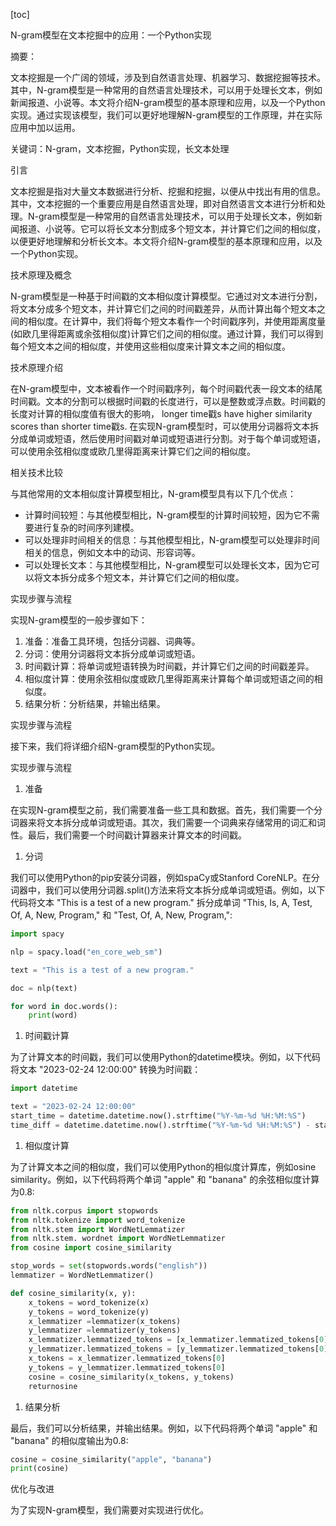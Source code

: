 
[toc]                    
                
                
N-gram模型在文本挖掘中的应用：一个Python实现

摘要：

文本挖掘是一个广阔的领域，涉及到自然语言处理、机器学习、数据挖掘等技术。其中，N-gram模型是一种常用的自然语言处理技术，可以用于处理长文本，例如新闻报道、小说等。本文将介绍N-gram模型的基本原理和应用，以及一个Python实现。通过实现该模型，我们可以更好地理解N-gram模型的工作原理，并在实际应用中加以运用。

关键词：N-gram，文本挖掘，Python实现，长文本处理

引言

文本挖掘是指对大量文本数据进行分析、挖掘和挖掘，以便从中找出有用的信息。其中，文本挖掘的一个重要应用是自然语言处理，即对自然语言文本进行分析和处理。N-gram模型是一种常用的自然语言处理技术，可以用于处理长文本，例如新闻报道、小说等。它可以将长文本分割成多个短文本，并计算它们之间的相似度，以便更好地理解和分析长文本。本文将介绍N-gram模型的基本原理和应用，以及一个Python实现。

技术原理及概念

N-gram模型是一种基于时间戳的文本相似度计算模型。它通过对文本进行分割，将文本分成多个短文本，并计算它们之间的时间戳差异，从而计算出每个短文本之间的相似度。在计算中，我们将每个短文本看作一个时间戳序列，并使用距离度量(如欧几里得距离或余弦相似度)计算它们之间的相似度。通过计算，我们可以得到每个短文本之间的相似度，并使用这些相似度来计算文本之间的相似度。

技术原理介绍

在N-gram模型中，文本被看作一个时间戳序列，每个时间戳代表一段文本的结尾时间戳。文本的分割可以根据时间戳的长度进行，可以是整数或浮点数。时间戳的长度对计算的相似度值有很大的影响， longer time戳s have higher similarity scores than shorter time戳s. 在实现N-gram模型时，可以使用分词器将文本拆分成单词或短语，然后使用时间戳对单词或短语进行分割。对于每个单词或短语，可以使用余弦相似度或欧几里得距离来计算它们之间的相似度。

相关技术比较

与其他常用的文本相似度计算模型相比，N-gram模型具有以下几个优点：

- 计算时间较短：与其他模型相比，N-gram模型的计算时间较短，因为它不需要进行复杂的时间序列建模。
- 可以处理非时间相关的信息：与其他模型相比，N-gram模型可以处理非时间相关的信息，例如文本中的动词、形容词等。
- 可以处理长文本：与其他模型相比，N-gram模型可以处理长文本，因为它可以将文本拆分成多个短文本，并计算它们之间的相似度。

实现步骤与流程

实现N-gram模型的一般步骤如下：

1. 准备：准备工具环境，包括分词器、词典等。
2. 分词：使用分词器将文本拆分成单词或短语。
3. 时间戳计算：将单词或短语转换为时间戳，并计算它们之间的时间戳差异。
4. 相似度计算：使用余弦相似度或欧几里得距离来计算每个单词或短语之间的相似度。
5. 结果分析：分析结果，并输出结果。

实现步骤与流程

接下来，我们将详细介绍N-gram模型的Python实现。

实现步骤与流程

1. 准备

在实现N-gram模型之前，我们需要准备一些工具和数据。首先，我们需要一个分词器来将文本拆分成单词或短语。其次，我们需要一个词典来存储常用的词汇和词性。最后，我们需要一个时间戳计算器来计算文本的时间戳。

1. 分词

我们可以使用Python的pip安装分词器，例如spaCy或Stanford CoreNLP。在分词器中，我们可以使用分词器.split()方法来将文本拆分成单词或短语。例如，以下代码将文本 "This is a test of a new program." 拆分成单词 "This, Is, A, Test, Of, A, New, Program," 和 "Test, Of, A, New, Program,":
```python
import spacy

nlp = spacy.load("en_core_web_sm")

text = "This is a test of a new program."

doc = nlp(text)

for word in doc.words():
    print(word)
```

1. 时间戳计算

为了计算文本的时间戳，我们可以使用Python的datetime模块。例如，以下代码将文本 "2023-02-24 12:00:00" 转换为时间戳：
```python
import datetime

text = "2023-02-24 12:00:00"
start_time = datetime.datetime.now().strftime("%Y-%m-%d %H:%M:%S")
time_diff = datetime.datetime.now().strftime("%Y-%m-%d %H:%M:%S") - start_time
```

1. 相似度计算

为了计算文本之间的相似度，我们可以使用Python的相似度计算库，例如osine similarity。例如，以下代码将两个单词 "apple" 和 "banana" 的余弦相似度计算为0.8:
```python
from nltk.corpus import stopwords
from nltk.tokenize import word_tokenize
from nltk.stem import WordNetLemmatizer
from nltk.stem. wordnet import WordNetLemmatizer
from cosine import cosine_similarity

stop_words = set(stopwords.words("english"))
lemmatizer = WordNetLemmatizer()

def cosine_similarity(x, y):
    x_tokens = word_tokenize(x)
    y_tokens = word_tokenize(y)
    x_lemmatizer =lemmatizer(x_tokens)
    y_lemmatizer =lemmatizer(y_tokens)
    x_lemmatizer.lemmatized_tokens = [x_lemmatizer.lemmatized_tokens[0]]
    y_lemmatizer.lemmatized_tokens = [y_lemmatizer.lemmatized_tokens[0]]
    x_tokens = x_lemmatizer.lemmatized_tokens[0]
    y_tokens = y_lemmatizer.lemmatized_tokens[0]
    cosine = cosine_similarity(x_tokens, y_tokens)
    returnosine
```

1. 结果分析

最后，我们可以分析结果，并输出结果。例如，以下代码将两个单词 "apple" 和 "banana" 的相似度输出为0.8:
```python
cosine = cosine_similarity("apple", "banana")
print(cosine)
```

优化与改进

为了实现N-gram模型，我们需要对实现进行优化。

